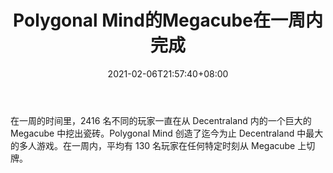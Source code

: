 ﻿---
title: "Polygonal Mind的Megacube在一周内完成"
date: 2021-02-06T21:57:40+08:00
lastmod: 2021-02-06T16:45:40+08:00
draft: false
authors: ["Erin"]
description: "在一周的时间里，2416 名不同的玩家一直在从 Decentraland 内的一个巨大的 Megacube 中挖出瓷砖。Polygonal Mind 创造了迄今为止 Decentraland 中最大的多人游戏。在一周内，平均有 130 名玩家在任何特定时刻从 Megacube 上切牌。"
featuredImage: "polygonal-minds-megacube-finished-in-one-week.png"
tags: ["Virtual World","虚拟世界","Play to Earn"]
categories: ["news"]
news: ["虚拟世界"]
weight: 
lightgallery: true
pinned: false
recommend: false
recommend1: false
---

在一周的时间里，2416 名不同的玩家一直在从 Decentraland 内的一个巨大的 Megacube 中挖出瓷砖。Polygonal Mind 创造了迄今为止 Decentraland 中最大的多人游戏。在一周内，平均有 130 名玩家在任何特定时刻从 Megacube 上切牌。

<!--more-->

